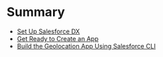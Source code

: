 # Summary

- [Set Up Salesforce DX](1-set-up-salesforce-dx.md)
- [Get Ready to Create an App](2-get-ready-to-create-an-app.md)
- [Build the Geolocation App Using Salesforce CLI](3-build-geolocation-app.md)
